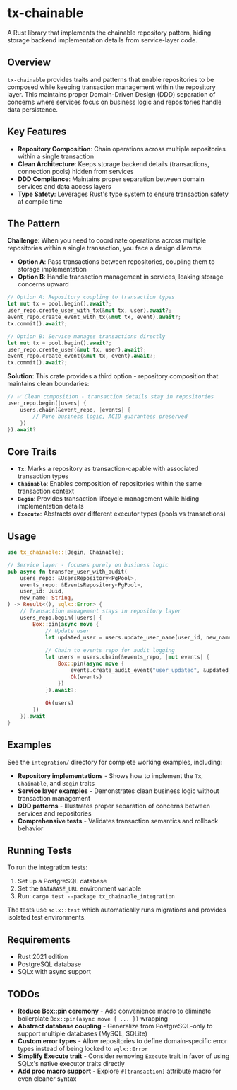 # tx-chainable

A Rust library that implements the chainable repository pattern, hiding storage backend implementation details from service-layer code.

## Overview

`tx-chainable` provides traits and patterns that enable repositories to be composed while keeping transaction management within the repository layer. This maintains proper Domain-Driven Design (DDD) separation of concerns where services focus on business logic and repositories handle data persistence.

## Key Features

- **Repository Composition**: Chain operations across multiple repositories within a single transaction
- **Clean Architecture**: Keeps storage backend details (transactions, connection pools) hidden from services
- **DDD Compliance**: Maintains proper separation between domain services and data access layers
- **Type Safety**: Leverages Rust's type system to ensure transaction safety at compile time

## The Pattern

**Challenge**: When you need to coordinate operations across multiple repositories within a single transaction, you face a design dilemma:

- **Option A**: Pass transactions between repositories, coupling them to storage implementation
- **Option B**: Handle transaction management in services, leaking storage concerns upward

```rust
// Option A: Repository coupling to transaction types
let mut tx = pool.begin().await?;
user_repo.create_user_with_tx(&mut tx, user).await?;
event_repo.create_event_with_tx(&mut tx, event).await?;
tx.commit().await?;

// Option B: Service manages transactions directly
let mut tx = pool.begin().await?;
user_repo.create_user(&mut tx, user).await?;
event_repo.create_event(&mut tx, event).await?;
tx.commit().await?;
```

**Solution**: This crate provides a third option - repository composition that maintains clean boundaries:

```rust
// ✅ Clean composition - transaction details stay in repositories
user_repo.begin(|users| {
    users.chain(&event_repo, |events| {
        // Pure business logic, ACID guarantees preserved
    })
}).await?
```

## Core Traits

- **`Tx`**: Marks a repository as transaction-capable with associated transaction types
- **`Chainable`**: Enables composition of repositories within the same transaction context
- **`Begin`**: Provides transaction lifecycle management while hiding implementation details
- **`Execute`**: Abstracts over different executor types (pools vs transactions)

## Usage

```rust
use tx_chainable::{Begin, Chainable};

// Service layer - focuses purely on business logic
pub async fn transfer_user_with_audit(
    users_repo: &UsersRepository<PgPool>,
    events_repo: &EventsRepository<PgPool>,
    user_id: Uuid,
    new_name: String,
) -> Result<(), sqlx::Error> {
    // Transaction management stays in repository layer
    users_repo.begin(|users| {
        Box::pin(async move {
            // Update user
            let updated_user = users.update_user_name(user_id, new_name).await?;
            
            // Chain to events repo for audit logging
            let users = users.chain(&events_repo, |mut events| {
                Box::pin(async move {
                    events.create_audit_event("user_updated", &updated_user).await?;
                    Ok(events)
                })
            }).await?;
            
            Ok(users)
        })
    }).await
}
```

## Examples

See the `integration/` directory for complete working examples, including:

- **Repository implementations** - Shows how to implement the `Tx`, `Chainable`, and `Begin` traits
- **Service layer examples** - Demonstrates clean business logic without transaction management
- **DDD patterns** - Illustrates proper separation of concerns between services and repositories
- **Comprehensive tests** - Validates transaction semantics and rollback behavior

## Running Tests

To run the integration tests:

1. Set up a PostgreSQL database
2. Set the `DATABASE_URL` environment variable
3. Run: `cargo test --package tx_chainable_integration`

The tests use `sqlx::test` which automatically runs migrations and provides isolated test environments.

## Requirements

- Rust 2021 edition
- PostgreSQL database
- SQLx with async support

## TODOs

- **Reduce Box::pin ceremony** - Add convenience macro to eliminate boilerplate `Box::pin(async move { ... })` wrapping
- **Abstract database coupling** - Generalize from PostgreSQL-only to support multiple databases (MySQL, SQLite)
- **Custom error types** - Allow repositories to define domain-specific error types instead of being locked to `sqlx::Error`
- **Simplify Execute trait** - Consider removing `Execute` trait in favor of using SQLx's native executor traits directly
- **Add proc macro support** - Explore `#[transaction]` attribute macro for even cleaner syntax
